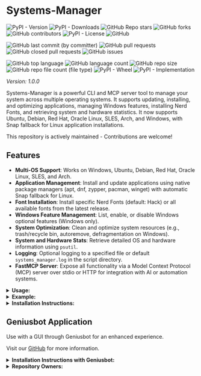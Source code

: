# Systems-Manager

![PyPI - Version](https://img.shields.io/pypi/v/systems-manager)
![PyPI - Downloads](https://img.shields.io/pypi/dd/systems-manager)
![GitHub Repo stars](https://img.shields.io/github/stars/Knuckles-Team/systems-manager)
![GitHub forks](https://img.shields.io/github/forks/Knuckles-Team/systems-manager)
![GitHub contributors](https://img.shields.io/github/contributors/Knuckles-Team/systems-manager)
![PyPI - License](https://img.shields.io/pypi/l/systems-manager)
![GitHub](https://img.shields.io/github/license/Knuckles-Team/systems-manager)

![GitHub last commit (by committer)](https://img.shields.io/github/last-commit/Knuckles-Team/systems-manager)
![GitHub pull requests](https://img.shields.io/github/issues-pr/Knuckles-Team/systems-manager)
![GitHub closed pull requests](https://img.shields.io/github/issues-pr-closed/Knuckles-Team/systems-manager)
![GitHub issues](https://img.shields.io/github/issues/Knuckles-Team/systems-manager)

![GitHub top language](https://img.shields.io/github/languages/top/Knuckles-Team/systems-manager)
![GitHub language count](https://img.shields.io/github/languages/count/Knuckles-Team/systems-manager)
![GitHub repo size](https://img.shields.io/github/repo-size/Knuckles-Team/systems-manager)
![GitHub repo file count (file type)](https://img.shields.io/github/directory-file-count/Knuckles-Team/systems-manager)
![PyPI - Wheel](https://img.shields.io/pypi/wheel/systems-manager)
![PyPI - Implementation](https://img.shields.io/pypi/implementation/systems-manager)

*Version: 1.0.0*

Systems-Manager is a powerful CLI and MCP server tool to manage your system across multiple operating systems. It supports updating, installing, and optimizing applications, managing Windows features, installing Nerd Fonts, and retrieving system and hardware statistics. It now supports Ubuntu, Debian, Red Hat, Oracle Linux, SLES, Arch, and Windows, with Snap fallback for Linux application installations.

This repository is actively maintained - Contributions are welcome!

## Features

- **Multi-OS Support**: Works on Windows, Ubuntu, Debian, Red Hat, Oracle Linux, SLES, and Arch.
- **Application Management**: Install and update applications using native package managers (apt, dnf, zypper, pacman, winget) with automatic Snap fallback for Linux.
- **Font Installation**: Install specific Nerd Fonts (default: Hack) or all available fonts from the latest release.
- **Windows Feature Management**: List, enable, or disable Windows optional features (Windows only).
- **System Optimization**: Clean and optimize system resources (e.g., trash/recycle bin, autoremove, defragmentation on Windows).
- **System and Hardware Stats**: Retrieve detailed OS and hardware information using `psutil`.
- **Logging**: Optional logging to a specified file or default `systems_manager.log` in the script directory.
- **FastMCP Server**: Expose all functionality via a Model Context Protocol (MCP) server over stdio or HTTP for integration with AI or automation systems.

<details>
  <summary><b>Usage:</b></summary>

| Short Flag | Long Flag           | Description                                              |
|------------|---------------------|----------------------------------------------------------|
| -h         | --help              | See usage for script                                     |
| -c         | --clean             | Clean Recycle/Trash bin                                  |
| -e         | --enable-features   | Enable Windows features (comma-separated, Windows only)   |
| -d         | --disable-features  | Disable Windows features (comma-separated, Windows only)  |
| -l         | --list-features     | List all Windows features and their status (Windows only) |
| -f         | --fonts             | Install Nerd Fonts (comma-separated, e.g., Hack,Meslo or 'all'; default: Hack) |
| -i         | --install           | Install applications (comma-separated, e.g., python3,git) |
| -p         | --python            | Install Python modules (comma-separated)                  |
| -s         | --silent            | Suppress output to stdout                                 |
| -u         | --update            | Update applications and Operating System                 |
| -o         | --optimize          | Optimize system (e.g., autoremove, clean cache, defrag)   |
|            | --os-stats          | Print OS statistics (e.g., system, release, version)      |
|            | --hw-stats          | Print hardware statistics (e.g., CPU, memory, disk)       |
|            | --log-file          | Log to specified file (default: systems_manager.log)      |

</details>

<details>
  <summary><b>Example:</b></summary>

```bash
systems-manager --fonts Hack,Meslo --update --clean --python geniusbot --install python3,git --enable-features Microsoft-Hyper-V-All,Containers --log-file /path/to/log.log
```

</details>

<details>
  <summary><b>Installation Instructions:</b></summary>

### Install Python Package

```bash
python -m pip install systems-manager
```

or

```bash
uv pip install --upgrade systems-manager
```

### Dependencies

The following Python packages are automatically installed if missing:
- `distro`: For Linux distribution detection.
- `psutil`: For system and hardware statistics.
- `requests`: For downloading Nerd Fonts.
- `fastmcp`: For MCP server functionality (required for `systems-manager-mcp`).

### Use with AI (MCP Server)

Configure `mcp.json` to integrate with AI systems:

```json
{
  "mcpServers": {
    "systems_manager": {
      "command": "uv",
      "args": [
        "run",
        "--with",
        "systems-manager",
        "systems-manager-mcp"
      ],
      "env": {
        "SILENT": "False",
        "LOG_FILE": "~/Documents/systems_manager_mcp.log"
      },
      "timeout": 200000
    }
  }
}
```

Run the MCP server:

```bash
systems-manager-mcp --transport http --host 0.0.0.0 --port 8003
```

Available MCP tools:
- `install_applications`: Install applications with Snap fallback (Linux).
- `update`: Update system and applications.
- `clean`: Clean system resources (e.g., trash/recycle bin).
- `optimize`: Optimize system (e.g., autoremove, defrag on Windows).
- `install_python_modules`: Install Python modules via pip.
- `install_fonts`: Install specified Nerd Fonts (default: Hack) or all fonts.
- `get_os_stats`: Retrieve OS statistics.
- `get_hardware_stats`: Retrieve hardware statistics.
- `list_windows_features`: List Windows features (Windows only).
- `enable_windows_features`: Enable Windows features (Windows only).
- `disable_windows_features`: Disable Windows features (Windows only).

### Deploy MCP Server as a Container

```bash
docker pull knucklessg1/systems-manager:latest
```

Modify the `compose.yml`:

```yaml
services:
  systems-manager-mcp:
    image: knucklessg1/systems-manager:latest
    environment:
      - HOST=0.0.0.0
      - PORT=8003
      - SILENT=False
      - LOG_FILE=/var/log/systems_manager_mcp.log
    ports:
      - 8003:8003
    volumes:
      - /path/to/log:/var/log
```

</details>

## Geniusbot Application

Use with a GUI through Geniusbot for an enhanced experience.

Visit our [GitHub](https://github.com/Knuckles-Team/geniusbot) for more information.

<details>
  <summary><b>Installation Instructions with Geniusbot:</b></summary>

Install Python Package

```bash
python -m pip install geniusbot
```

or

```bash
uv pip install --upgrade geniusbot
```

</details>

<details>
  <summary><b>Repository Owners:</b></summary>

<img width="100%" height="180em" src="https://github-readme-stats.vercel.app/api?username=Knucklessg1&show_icons=true&hide_border=true&&count_private=true&include_all_commits=true" />

![GitHub followers](https://img.shields.io/github/followers/Knucklessg1)
![GitHub User's stars](https://img.shields.io/github/stars/Knucklessg1)
</details>
